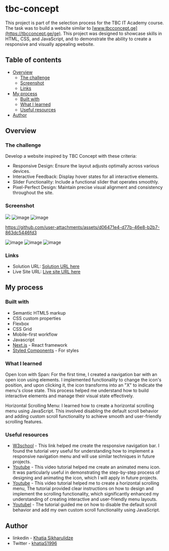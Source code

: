 # tbc-concept

This project is part of the selection process for the TBC IT Academy course. The task was to build a website similar to [www.tbcconcept.ge](https://tbcconcept.ge/ge). This project was designed to showcase skills in HTML, CSS, and JavaScript, and to demonstrate the ability to create a responsive and visually appealing website.

## Table of contents

- [Overview](#overview)
  - [The challenge](#the-challenge)
  - [Screenshot](#screenshot)
  - [Links](#links)
- [My process](#my-process)
  - [Built with](#built-with)
  - [What I learned](#what-i-learned)
  - [Useful resources](#useful-resources)
- [Author](#author)



## Overview

### The challenge

Develop a website inspired by TBC Concept with these criteria:

  - Responsive Design: Ensure the layout adjusts optimally across various devices.
  - Interactive Feedback: Display hover states for all interactive elements.
 - Slider Functionality: Include a functional slider that operates smoothly.
 - Pixel-Perfect Design: Maintain precise visual alignment and consistency throughout the site.



### Screenshot

![](./screenshot.jpg)
![image](https://github.com/user-attachments/assets/30cd2bf6-fc06-40e2-904d-b96dc0e39f4b)
![image](https://github.com/user-attachments/assets/27170b4d-f58e-41c5-a232-a68b6d6ee36f)

https://github.com/user-attachments/assets/d06471e4-d77b-46e8-b2b7-863dc5446fd3

![image](https://github.com/user-attachments/assets/48a01ef1-611a-4e55-97b5-da1bace8ec34)
![image](https://github.com/user-attachments/assets/b2a6e914-b4ea-40c4-8fe4-b7a98affdc4d)
![image](https://github.com/user-attachments/assets/c6566639-494f-4751-ad43-3ea25ce6fd01)

### Links

- Solution URL: [Solution URL here](https://tbcconcept.ge/ge)
- Live Site URL: [Live site URL here](https://khatias.github.io/tbc-concept/)

## My process

### Built with

- Semantic HTML5 markup
- CSS custom properties
- Flexbox
- CSS Grid
- Mobile-first workflow
- Javascript
- [Next.js](https://nextjs.org/) - React framework
- [Styled Components](https://styled-components.com/) - For styles

### What I learned

Open Icon with Span: For the first time, I created a navigation bar with an open icon using <span> elements. I implemented functionality to change the icon's position, and upon clicking it, the icon transforms into an "X" to indicate the menu's close state. This process helped me understand how to build interactive elements and manage their visual state effectively.

Horizontal Scrolling Menu: I learned how to create a horizontal scrolling menu using JavaScript. This involved disabling the default scroll behavior and adding custom scroll functionality to achieve smooth and user-friendly scrolling features.



### Useful resources

- [W3school](https://www.w3schools.com/howto/howto_js_topnav_responsive.asp) - This link helped me create the responsive navigation bar. I found the tutorial very useful for understanding how to implement a responsive navigation menu and will use similar techniques in future projects.
- [Youtube](https://www.youtube.com/watch?v=JLfBo4p9ANw&t=307s) - This video tutorial helped me create an animated menu icon. It was particularly useful in demonstrating the step-by-step process of designing and animating the icon, which I will apply in future projects.
- [Youtube](https://www.youtube.com/watch?v=2_E5uoiLCLY) - This video tutorial helped me to create a horizontal scrolling menu, The tutorial provided clear instructions on how to design and implement the scrolling functionality, which significantly enhanced my understanding of creating interactive and user-friendly menu layouts.
- [Youtubel](https://www.youtube.com/watch?v=PsNaoDhzQm0) - The tutorial guided me on how to disable the default scroll behavior and add my own custom scroll functionality using JavaScript.




## Author

- linkedin - [Khatia Sikharulidze](https://www.linkedin.com/in/khatia-sikharulidze-800a362b7/)
- Twitter - [khatiaS1996](https://x.com/khatiaS1996)


